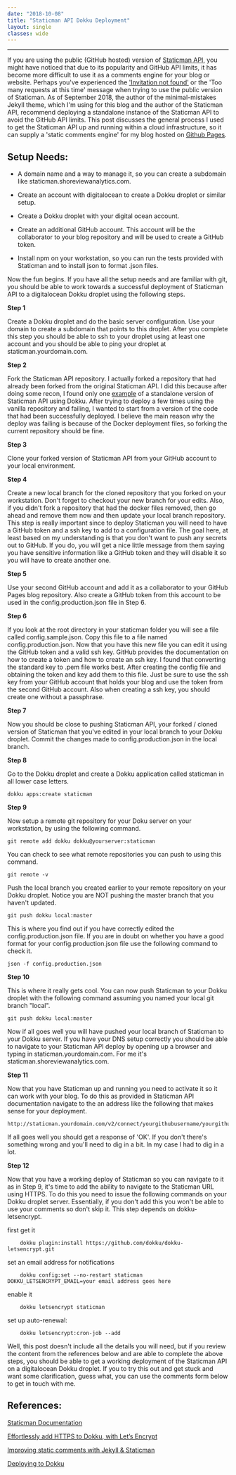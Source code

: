 ```yaml
---
date: "2018-10-08"
title: "Staticman API Dokku Deployment"
layout: single
classes: wide
---
```


------------------------------------

If you are using the public (GitHub hosted) version of [Staticman API](https://github.com/eduardoboucas/staticman "Staticman API "), you might have noticed that due to its popularity and GitHub API limits, it has become more difficult to use it as a comments engine for your blog or website.  Perhaps you've experienced the  ['Invitation not found'](https://github.com/eduardoboucas/staticman/issues/227 "Invitation not found") or the 'Too many requests at this time' message when trying to use the public version of Staticman. As of September 2018, the author of the minimal-mistakes Jekyll theme, which I'm using for this blog and the author of the Staticman API, recommend deploying a standalone instance of the Staticman API to avoid the GitHub API limits. This post discusses the general process I used to get the Staticman API up and running within a cloud infrastructure, so it can supply a 'static comments engine' for my blog hosted on [Github Pages](https://pages.github.com/ "Github Pages").  

Setup Needs:
--------------

- A domain name and a way to manage it, so you can create a subdomain like staticman.shoreviewanalytics.com.          

- Create an account with digitalocean to create a Dokku droplet or similar setup.

- Create a Dokku droplet with your digital ocean account.  

- Create an additional GitHub account.  This account will be the collaborator to your blog repository and will be used to create a GitHub token.

- Install npm on your workstation, so you can run the tests provided with Staticman and to install json to format .json files.  


Now the fun begins.  If you have all the setup needs and are familiar with git, you should be able to work towards a successful deployment of Staticman API to a digitalocean Dokku droplet using the following steps.  

**Step 1**

Create a Dokku droplet and do the basic server configuration.  Use your domain to create a subdomain that points to this droplet. After you complete this step you should be able to ssh to your droplet using at least one account and you should be able to ping your droplet at staticman.yourdomain.com.

**Step 2**

Fork the Staticman API repository.  I actually forked a repository that had already been forked from the original Staticman API.  I did this because after doing some recon, I found only one [example](https://www.flyinggrizzly.net/2017/12/setting-up-staticman/ "Setting up Staticman for comments on a Jekyll blog") of a standalone version of Staticman API using Dokku.  After trying to deploy a few times using the vanilla repository and failing, I wanted to start from a version of the code that had been successfully deployed. I believe the main reason why the deploy was failing is because of the Docker deployment files, so forking the current repository should be fine.    

**Step 3**

Clone your forked version of Staticman API from your GitHub account to your local environment.

**Step 4**

Create a new local branch for the cloned repository that you forked on your workstation.  Don't forget to checkout your new branch for your edits. Also, if you didn't fork a repository that had the docker files removed, then go ahead and remove them now and then update your local branch repository.  This step is really important since to deploy Staticman you will need to have a GitHub token and a ssh key to add to a configuration file. The goal here, at least based on my understanding is that you don't want to push any secrets out to GitHub.  If you do, you will get a nice little message from them saying you have sensitive information like a GitHub token and they will disable it so you will have to create another one.  

**Step 5**

Use your second GitHub account and add it as a collaborator to your GitHub Pages blog repository.  Also create a GitHub token from this account to be used in the config.production.json file in Step 6.       

**Step 6**  

If you look at the root directory in your staticman folder you will see a file called config.sample.json.  Copy this file to a file named config.production.json. Now that you have this new file you can edit it using the GitHub token and a valid ssh key.  GitHub provides the documentation on how to create a token and how to create an ssh key.  I found that converting the standard key to .pem file works best.  After creating the config file and obtaining the token and key add them to this file.  Just be sure to use the ssh key from your GitHub account that holds your blog and use the token from the second GitHub account. Also when creating a ssh key, you should create one without a passphrase.  

**Step 7**

Now you should be close to pushing Staticman API, your forked / cloned version of Staticman that you've edited in your local branch to your Dokku droplet. Commit the changes made to config.production.json in the local branch.

**Step 8**

Go to the Dokku droplet and create a Dokku application called staticman in all lower case letters.  

```
dokku apps:create staticman
```

**Step 9**

Now setup a remote git repository for your Doku server on your workstation, by using the following command.  
```
git remote add dokku dokku@yourserver:staticman
```
You can check to see what remote repositories you can push to using this command.

```
git remote -v
```
Push the local branch you created earlier to your remote repository on your Dokku droplet.  Notice you are NOT pushing the master branch that you haven't updated.
```
git push dokku local:master
```
This is where you find out if you have correctly edited the config.production.json file.  If you are in doubt on whether you have a good format for your config.production.json file use the following command to check it.

```
json -f config.production.json  
```

**Step 10**

This is where it really gets cool.  You can now push Staticman to your Dokku droplet with the following command assuming you named your local git branch "local".  

```
git push dokku local:master  
```

Now if all goes well you will have pushed your local branch of Staticman to your Dokku server.  If you have your DNS setup correctly you should be able to navigate to your Staticman API deploy by opening up a browser and typing in staticman.yourdomain.com.  For me it's staticman.shoreviewanalytics.com.  

**Step 11**

Now that you have Staticman up and running you need to activate it so it can work with your blog.  To do this as provided in Staticman API documentation navigate to the an address like the following that makes sense for your deployment.  

```
http://staticman.yourdomain.com/v2/connect/yourgithubusername/yourgithubpagesblog.github.io  
```

If all goes well you should get a response of 'OK'.  If you don't there's something wrong and you'll need to dig in a bit.  In my case I had to dig in a lot.

**Step 12**

Now that you have a working deploy of Staticman so you can navigate to it as in Step 9, it's time to add the ability to navigate to the Staticman URL using HTTPS.  To do this you need to issue the following commands on your Dokku droplet server.  Essentially, if you don't add this you won't be able to use your comments so don't skip it. This step depends on dokku-letsencrypt.  

first get it

```
	dokku plugin:install https://github.com/dokku/dokku-letsencrypt.git
```
set an email address for notifications
```
	dokku config:set --no-restart staticman DOKKU_LETSENCRYPT_EMAIL=your email address goes here
```
enable it

```
	dokku letsencrypt staticman
```

set up auto-renewal:

```
	dokku letsencrypt:cron-job --add
```

Well, this post doesn't include all the details you will need, but if you review the content from the references below and are able to complete the above steps, you should be able to get a working deployment of the Staticman API on a digitalocean Dokku droplet.  If you to try this out and get stuck and want some clarification, guess what, you can use the comments form below to get in touch with me.  

References:
------------

[Staticman Documentation](https://staticman.net/docs/ "Staticman Documentation")

[Effortlessly add HTTPS to Dokku, with Let’s Encrypt](https://medium.com/@pimterry/effortlessly-add-https-to-dokku-with-lets-encrypt-900696366890 "Effortlessly add HTTPS to Dokku, with Let’s Encrypt")

[Improving static comments with Jekyll & Staticman](https://mademistakes.com/articles/improving-jekyll-static-comments/ "Improving static comments with Jekyll & Staticman")

[Deploying to Dokku](http://dokku.viewdocs.io/dokku~v0.12.13/deployment/application-deployment/ "Deploying to Dokku")
